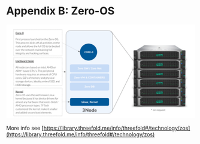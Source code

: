 # Appendix B: Zero-OS

![alt_text](img/3node.png "image_tooltip")


More info see [https://library.threefold.me/info/threefold#/technology/zos](https://library.threefold.me/info/threefold#/technology/zos) 
